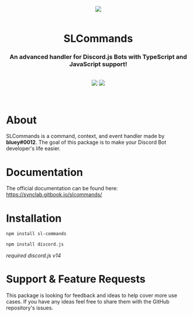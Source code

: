 <div align="center">
	<a href="https://npmjs.com/package/sl-commands"><img src="https://nodeico.herokuapp.com/sl-commands.svg"></a>
	<br><br>
  <h1><strong>SLCommands</strong></h1>
  <h3><strong>An advanced handler for Discord.js Bots with TypeScript and JavaScript support!</strong></h3><br>
	<img src="assets/made-with-typescript.svg"> <img src="assets/it-works.-why_.svg">
</div>
<br><br>

# **About**

SLCommands is a command, context, and event handler made by **bluey#0012**. The goal of this package is to make your Discord Bot developer's life easier.

# **Documentation**

The official documentation can be found here: https://synclab.gitbook.io/slcommands/

# **Installation**

```bash
npm install sl-commands
```

```bash
npm install discord.js
```
_required discord.js v14_

# **Support & Feature Requests**

This package is looking for feedback and ideas to help cover more use cases. If you have any ideas feel free to share them with the GitHub repository's issues.
